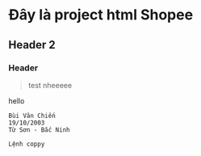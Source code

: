 # Đây là project html Shopee
## Header 2
### Header #
 > test nheeeee

hello 
```
Bùi Văn Chiến
19/10/2003
Từ Sơn - Bắc Ninh
```
```
Lệnh coppy
```
